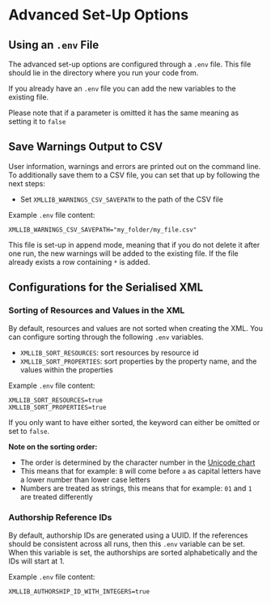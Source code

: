 # Advanced Set-Up Options

## Using an `.env` File

The advanced set-up options are configured through a `.env` file.
This file should lie in the directory where you run your code from.

If you already have an `.env` file you can add the new variables to the existing file.

Please note that if a parameter is omitted it has the same meaning as setting it to `false`


## Save Warnings Output to CSV

User information, warnings and errors are printed out on the command line.
To additionally save them to a CSV file, you can set that up by following the next steps:

- Set `XMLLIB_WARNINGS_CSV_SAVEPATH` to the path of the CSV file

Example `.env` file content:

  ```env
  XMLLIB_WARNINGS_CSV_SAVEPATH="my_folder/my_file.csv"
  ```

This file is set-up in append mode, meaning that if you do not delete it after one run, 
the new warnings will be added to the existing file. If the file already exists a row containing `*` is added. 


## Configurations for the Serialised XML

### Sorting of Resources and Values in the XML

By default, resources and values are not sorted when creating the XML.
You can configure sorting through the following `.env` variables.

- `XMLLIB_SORT_RESOURCES`: sort resources by resource id
- `XMLLIB_SORT_PROPERTIES`: sort properties by the property name, and the values within the properties

Example `.env` file content:

  ```env
  XMLLIB_SORT_RESOURCES=true
  XMLLIB_SORT_PROPERTIES=true
  ```

If you only want to have either sorted, the keyword can either be omitted or set to `false`.


**Note on the sorting order:**

- The order is determined by the character number in the [Unicode chart](https://www.unicode.org/charts/)
- This means that for example: `B` will come before `a` as capital letters have a lower number than lower case letters
- Numbers are treated as strings, this means that for example: `01` and `1` are treated differently

### Authorship Reference IDs

By default, authorship IDs are generated using a UUID.
If the references should be consistent across all runs, then this `.env` variable can be set.
When this variable is set, the authorships are sorted alphabetically and the IDs will start at 1.

Example `.env` file content:

  ```env
  XMLLIB_AUTHORSHIP_ID_WITH_INTEGERS=true
  ```
